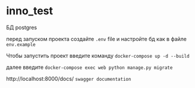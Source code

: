 # inno_test


БД postgres

перед запуском проекта создайте ```.env``` file и настройте бд как в файле ```env.example```

Чтобы запустить проект введите команду ```docker-compose up -d --build```

далее введите  ```docker-compose exec web python manage.py migrate```

http://localhost:8000/docs/  ```swagger documentation```


